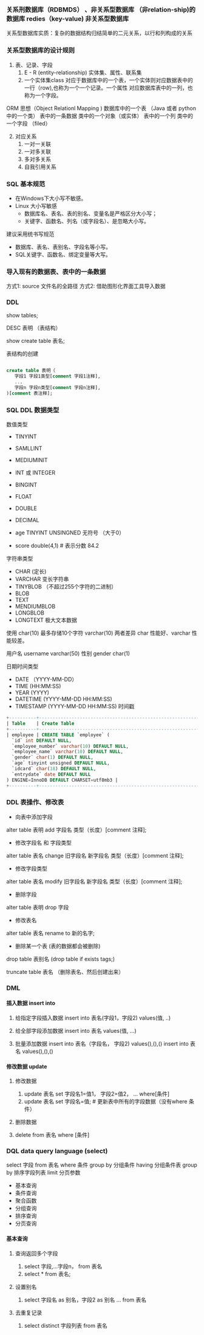 

### 关系刑数据库（RDBMDS） 、非关系型数据库 （非relation-ship)的数据库     redies（key-value) 非关系型数据库

关系型数据库实质：复杂的数据结构归结简单的二元关系，以行和列构成的关系


### 关系型数据库的设计规则

1. 表、记录、字段
   1. E - R (entity-relationship) 实体集、属性、联系集
   2. 一个实体集class 对应于数据库中的一个表，一个实体则对应数据表中的一行（row),也称为一个一个记录。一个属性 对应数据库表中的一列，也称为一个字段。

ORM 思想（Object Relationl Mapping )
数据库中的一个表 （Java 或者 python 中的一个类）
表中的一条数据 类中的一个对象（或实体）
表中的一个列 类中的一个字段 （filed）

2. 对应关系
   1. 一对一关联
   2. 一对多关联
   3. 多对多关系
   4. 自我引用关系

### SQL 基本规范

- 在Windows下大小写不敏感。
- Linux 大小写敏感
   - 数据库名、表名、表的别名、变量名是严格区分大小写；
   - 关键字、函数名、列名（或字段名）、是忽略大小写。

建议采用统书写规范
- 数据库、表名、表别名、字段名等小写。
- SQL关键字、函数名、绑定变量等大写。

### 导入现有的数据表、表中的一条数据
方式1: source 文件名的全路径
方式2: 借助图形化界面工具导入数据


### DDL

show tables;

DESC 表明 （表结构）

show create table 表名;


表结构的创建

```SQL

create table 表明（
   字段1 字段1类型[comment 字段1注释],
   ...
   字段n 字段n类型[comment 字段n注释],
)[comment 表注释];
```


### SQL DDL  数据类型

数值类型

- TINYINT
- SAMLLINT
- MEDIUMINIT
- INT 或 INTEGER
- BINGINT
- FLOAT
- DOUBLE
- DECIMAL


- age TINYINT UNSINGNED 无符号 （大于0）
- score double(4,1) # 表示分数 84.2

字符串类型
- CHAR  (定长)
- VARCHAR 变长字符串
- TINYBLOB （不超过255个字符的二进制）
- BLOB
- TEXT
- MENDIUMBLOB
- LONGBLOB
- LONGTEXT  极大文本数据

使用
char(10) 最多存储10个字符
varchar(10)  两者差异 char 性能好、varchar 性能较差。

用户名 username varchar(50)
性别 gender char(1)

日期时间类型
- DATE  （YYYY-MM-DD）
- TIME   (HH:MM:SS)
- YEAR   (YYYY)
- DATETIME  (YYYY-MM-DD HH:MM:SS)
- TIMESTAMP (YYYY-MM-DD HH:MM:SS) 时间戳


```SQL
+----------+--------------------------------------------------------------------------------------------------------------------------------------------------------------------------------------------------------------------------------------------------------------------------------------------------------------------------------+
| Table    | Create Table                                                                                                                                                                                                                                                                                                                   |
+----------+--------------------------------------------------------------------------------------------------------------------------------------------------------------------------------------------------------------------------------------------------------------------------------------------------------------------------------+
| employee | CREATE TABLE `employee` (
  `id` int DEFAULT NULL,
  `employee_number` varchar(10) DEFAULT NULL,
  `employee_name` varchar(10) DEFAULT NULL,
  `gender` char(1) DEFAULT NULL,
  `age` tinyint unsigned DEFAULT NULL,
  `idcard` char(18) DEFAULT NULL,
  `entrydate` date DEFAULT NULL
) ENGINE=InnoDB DEFAULT CHARSET=utf8mb3 |
+----------+--------------------------------------------------------------------------------------------------------------------------------------------------------------------------------------------------------------------------------------------------------------------------------------------------------------------------------+
```

### DDL 表操作、修改表
- 向表中添加字段

alter table 表明 add 字段名 类型（长度）[comment 注释];

- 修改字段名 和 字段类型

alter table 表名 change 旧字段名 新字段名 类型（长度）[comment 注释];

- 修改字段类型

alter table 表名 modify 旧字段名 新字段名 类型（长度）[comment 注释];

- 删除字段

alter table 表明 drop 字段

- 修改表名

alter table 表名 rename to 新的名字;

- 删除某一个表 (表的数据都会被删除)

drop table 表别名  (drop table if exists tags;)

truncate table 表名 （删除表名、然后创建出来）



### DML

#### 插入数据 insert into
1. 给指定字段插入数据
  insert into 表名(字段1，字段2) values(值, ..)

2. 给全部字段添加数据
   insert into 表名 values(值, ...)

3. 批量添加数据
    insert into 表名（字段名， 字段2) values(),(),()
    insert into 表名 values(),(),()

#### 修改数据 update

1. 修改数据
   1. update 表名 set 字段名1=值1， 字段2=值2， ... where[条件]
   2. update 表名 set 字段名=值; # 更新表中所有的字段数据（没有where 条件）

2. 删除数据
 1.  delete from 表名 where [条件]


### DQL data query language (select)

select
    字段
from
    表名
where
    条件
group by
    分组条件
having
    分组条件表
group by
    排序字段列表
limit
    分页参数

- 基本查询
- 条件查询
- 聚合函数
- 分组查询
- 排序查询
- 分页查询


#### 基本查询
1. 查询返回多个字段
   1. select 字段,...字段n， from 表名
   2. select * from 表名;

2. 设置别名
   1. select 字段名 as 别名，字段2 as 别名 ... from 表名

3. 去重复记录
   1. select distinct 字段列表 from 表名